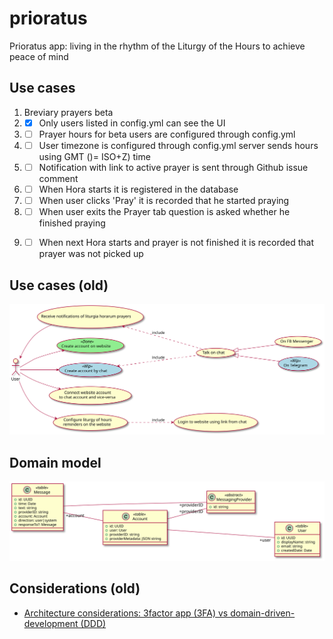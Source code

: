 # prioratus

Prioratus app: living in the rhythm of the Liturgy of the Hours to achieve peace of mind



## Use cases

1. Breviary prayers beta
  1. - [x] Only users listed in config.yml can see the UI
  1. - [ ] Prayer hours for beta users are configured through config.yml
  1. - [ ] User timezone is configured through config.yml server sends hours using GMT ()= ISO+Z) time
  1. - [ ] Notification with link to active prayer is sent through Github issue comment
  1. - [ ] When Hora starts it is registered in the database
  1. - [ ] When user clicks 'Pray' it is recorded that he started praying
  1. - [ ] When user exits the Prayer tab question is asked whether he finished praying
  1. - [ ] When next Hora starts and prayer is not finished it is recorded that prayer was not picked up



## Use cases (old)

![Use cases](./doc/uml/svg/use-cases.svg)



## Domain model

![Domain model](./doc/uml/svg/domain-model.svg)

## Considerations (old)

- [Architecture considerations: 3factor app (3FA) vs domain-driven-development (DDD)](./3fa-vs-ddd.md)